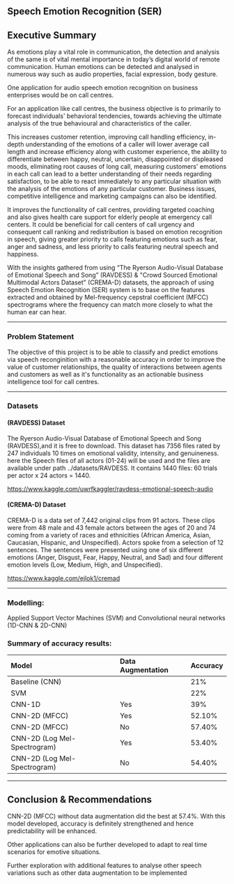 ## Speech Emotion Recognition (SER)

## Executive Summary

As emotions play a vital role in communication, the detection and analysis of the same is of vital mental importance in today’s digital world of remote communication.  Human emotions can be detected and analysed in numerous way such as audio properties, facial expression, body gesture.

One application for audio speech emotion recognition on business enterprises would be on call centres.

For an application like call centres, the business objective is to primarily to forecast individuals' behavioral tendencies, towards achieving the ultimate analysis of the true behavioural and characteristics of the caller.

This increases customer retention, improving call handling efficiency, in-depth understanding of the emotions of a caller will lower average call length and increase efficiency along with customer experience, the ability to differentiate between happy, neutral, uncertain, disappointed or displeased moods, eliminating root causes of long call, measuring customers' emotions in each call can lead to a  better understanding of their needs regarding satisfaction, to be able to react immediately to any particular situation with the analysis of the emotions of any particular customer. Business issues, competitive intelligence and marketing campaigns can also be identified.

It improves the functionality of call centres, providing targeted coaching and also gives health care support for elderly people at emergency call centers. It could be beneficial for call centers of call urgency and consequent call ranking and redistribution is based on emotion recognition in speech, giving greater priority to calls featuring emotions such as fear, anger and sadness, and less priority to calls featuring neutral speech and happiness.


With the insights gathered from using “The Ryerson Audio-Visual Database of Emotional Speech and Song” (RAVDESS) & "Crowd Sourced Emotional Multimodal Actors Dataset" (CREMA-D) datasets, the approach of using Speech Emotion Recognition (SER) system is to base on the features extracted and obtained by Mel-frequency cepstral coefficient (MFCC) spectrograms where the frequency can match more closely to what the human ear can hear.

---------------------------------

### Problem Statement

The objective of this project is to be able to classify and predict emotions via speech reconginition with a reasonable accuracy in order to improve the value of customer relationships, the quality of interactions between agents and customers as well as it's functionality as an actionable business intelligence tool for call centres.

---------------------------------

### Datasets

#### (RAVDESS) Dataset

The Ryerson Audio-Visual Database of Emotional Speech and Song (RAVDESS),and it is free to download. This dataset has 7356 files rated by 247 individuals 10 times on emotional validity, intensity, and genuineness. here the Speech files of all actors (01-24) will be used and the files are available under path ../datasets/RAVDESS. It contains 1440 files: 60 trials per actor x 24 actors = 1440. 

https://www.kaggle.com/uwrfkaggler/ravdess-emotional-speech-audio 


#### (CREMA-D) Dataset

CREMA-D is a data set of 7,442 original clips from 91 actors. These clips were from 48 male and 43 female actors between the ages of 20 and 74 coming from a variety of races and ethnicities (African America, Asian, Caucasian, Hispanic, and Unspecified). Actors spoke from a selection of 12 sentences. The sentences were presented using one of six different emotions (Anger, Disgust, Fear, Happy, Neutral, and Sad) and four different emotion levels (Low, Medium, High, and Unspecified).

https://www.kaggle.com/ejlok1/cremad

---------------------------------

### Modelling:

Applied Support Vector Machines (SVM) and Convolutional neural networks (1D-CNN & 2D-CNN)

### Summary of accuracy results:

|Model|Data Augmentation|Accuracy|
|:----|:----|:----|
|Baseline (CNN)| |21%|
|SVM| |22%|
|CNN-1D|Yes|39%|
|CNN-2D (MFCC)|Yes|52.10%|
|CNN-2D (MFCC)|No|57.40%|
|CNN-2D (Log Mel-Spectrogram)|Yes|53.40%|
|CNN-2D (Log Mel-Spectrogram)|No|54.40%|

---------------------------------

## Conclusion & Recommendations

CNN-2D (MFCC) without data augmentation did the best at 57.4%. With this model developed, accuracy is definitely strengthened and hence predictability will be enhanced. 

Other applications can also be further developed to adapt to real time scenarios for emotive situations.

Further exploration with additional features to analyse other speech variations such as other data augmentation to be implemented
 

